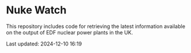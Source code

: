 # Nuke Watch

This repository includes code for retrieving the latest information available on the output of EDF nuclear power plants in the UK.

Last updated: 2024-12-10 16:19